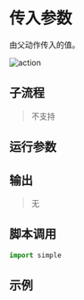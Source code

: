 # 传入参数 
由父动作传入的值。

![action](./images/2022-11-17_184608.png ':size=90%')

## 子流程

> 不支持

## 运行参数




## 输出

> 无


## 脚本调用

```python
import simple


```

## 示例

